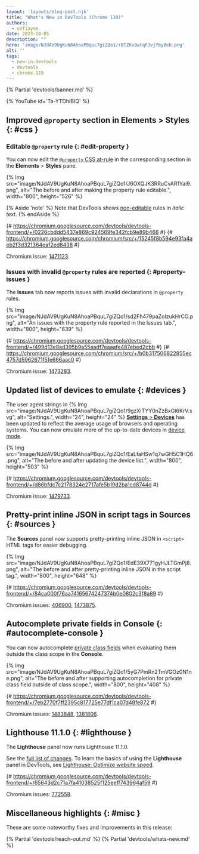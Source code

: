 ```yaml
---
layout: 'layouts/blog-post.njk'
title: "What's New in DevTools (Chrome 119)"
authors:
  - sofiayem
date: 2023-10-05
description: ""
hero: 'image/NJdAV9UgKuN8AhoaPBquL7giZQo1/r8TZKv9wtqFJvjYbyBeb.png'
alt: ''
tags:
  - new-in-devtools
  - devtools
  - chrome-119
---
```

<!--image/dPDCek3EhZgLQPGtEG3y0fTn4v82/gctGASDKBFTUtOQqVq2H.png  -->

{% Partial 'devtools/banner.md' %}

{% YouTube id='Ta-YTDhiBIQ' %}

<!-- $contentStart -->

## Improved `@property` section in Elements > Styles {: #css }

### Editable `@property` rule {: #edit-property }

You can now edit the [`@property` CSS at-rule](https://web.dev/at-property/) in the corresponding section in the **Elements** > **Styles** pane.

{% Img src="image/NJdAV9UgKuN8AhoaPBquL7giZQo1/J6OXQJK3RRuCvAR1Yai9.png", alt="The before and after making the property rule editable.", width="800", height="526" %}

{% Aside 'note' %}
Note that DevTools shows [non-editable](/docs/devtools/css/issues/#non-editable) rules in *italic text*.
{% endAside %}

{# https://chromium.googlesource.com/devtools/devtools-frontend/+/0226cbddd5437e869c924569fe342fcb9e89b466 #}
{# https://chromium.googlesource.com/chromium/src/+/15245f8b594e93fa4aeb2f3d321364eaf2ed8438 #}

Chromium issue: [1471123](https://crbug.com/1471123).

### Issues with invalid `@property` rules are reported {: #property-issues }

The **Issues** tab now reports issues with invalid declarations in `@property` rules.

{% Img src="image/NJdAV9UgKuN8AhoaPBquL7giZQo1/sd2Fh479paZoIzukHrCO.png", alt="An issues with the property rule reported in the Issues tab.", width="800", height="639" %}

{# https://chromium.googlesource.com/devtools/devtools-frontend/+/499d13e8ad395b9a55aadf7eaaafe487ebed2cbb #}
{# https://chromium.googlesource.com/chromium/src/+/b0b317506822855ec4757d5962671f5fe666aac0 #}

Chromium issue: [1473283](https://crbug.com/1473283).

## Updated list of devices to emulate {: #devices }

The user agent strings in {% Img src="image/NJdAV9UgKuN8AhoaPBquL7giZQo1/9gzXiTYY0nZzBxGI6KrV.svg", alt="Settings.", width="24", height="24" %} [**Settings** > **Devices**](/docs/devtools/settings/devices/) has been updated to reflect the average usage of browsers and operating systems. You can now emulate more of the up-to-date devices in [device mode](/docs/devtools/device-mode/).

{% Img src="image/NJdAV9UgKuN8AhoaPBquL7giZQo1/EaLfaHSw1q7wGH5C1HQ6.png", alt="The before and after updating the device list.", width="800", height="503" %}

{# https://chromium.googlesource.com/devtools/devtools-frontend/+/d86bfdc7c2178324e2717afe5b19d2ba1cd8744d #}

Chromium issue: [1479733](https://crbug.com/1479733).

## Pretty-print inline JSON in script tags in Sources {: #sources }

The **Sources** panel now supports pretty-printing inline JSON in `<script>` HTML tags for easier debugging.

{% Img src="image/NJdAV9UgKuN8AhoaPBquL7giZQo1/EdE39X771gyHJLTGmPj8.png", alt="The before and after pretty-printing inline JSON in the script tag.", width="800", height="648" %}

{# https://chromium.googlesource.com/devtools/devtools-frontend/+/84ca000f76aa74165674247374b0e0802c3f8a89 #}

Chromium issues: [406900](https://crbug.com/406900), [1473875](https://crbug.com/1473875).

## Autocomplete private fields in Console {: #autocomplete-console }

You can now autocomplete [private class fields](https://developer.mozilla.org/docs/Web/JavaScript/Reference/Classes/Public_class_fields) when evaluating them outside the class scope in the **Console**.

{% Img src="image/NJdAV9UgKuN8AhoaPBquL7giZQo1/5yG7PmRn2TmVGOz0N1ne.png", alt="The before and after supporting autocompletion for private class field outside of class scope.", width="800", height="408" %}

{# https://chromium.googlesource.com/devtools/devtools-frontend/+/7eb2770f7ff2395c817725e77df1ca07d48fe872 #}

Chromium issues: [1483848](https://crbug.com/1483848), [1381806](https://crbug.com/1381806).

## Lighthouse 11.1.0 {: #lighthouse }

The **Lighthouse** panel now runs Lighthouse 11.1.0.

See the [full list of changes](https://github.com/GoogleChrome/lighthouse/releases/tag/v11.1.0). To learn the basics of using the **Lighthouse** panel in DevTools, see [Lighthouse: Optimize website speed](/docs/devtools/lighthouse/).

{# https://chromium.googlesource.com/devtools/devtools-frontend/+/65643d2c71a7fa41038525f125eeff743964af59 #}

Chromium issues: [772558](https://crbug.com/772558).

## Miscellaneous highlights {: #misc }

These are some noteworthy fixes and improvements in this release:



<!-- $contentEnd -->

{% Partial 'devtools/reach-out.md' %}
{% Partial 'devtools/whats-new.md' %}

